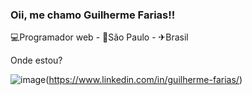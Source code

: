### Oii, me chamo Guilherme Farias!!

💻Programador web - 📌São Paulo - ✈Brasil


Onde estou?

![image]({https://img.shields.io/badge/LinkedIn-0077B5?style=for-the-badge&logo=linkedin&logoColor=white&link=https://www.linkedin.com/in/guilherme-farias/})(https://www.linkedin.com/in/guilherme-farias/)


